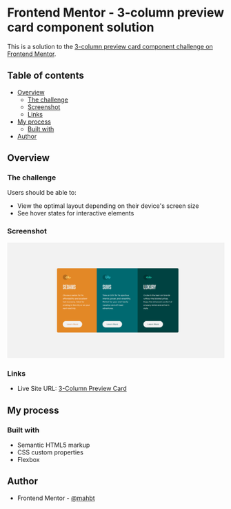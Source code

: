 # Frontend Mentor - 3-column preview card component solution

This is a solution to the [3-column preview card component challenge on Frontend Mentor](https://www.frontendmentor.io/challenges/3column-preview-card-component-pH92eAR2-).

## Table of contents

- [Overview](#overview)
  - [The challenge](#the-challenge)
  - [Screenshot](#screenshot)
  - [Links](#links)
- [My process](#my-process)
  - [Built with](#built-with)
- [Author](#author)

## Overview

### The challenge

Users should be able to:

- View the optimal layout depending on their device's screen size
- See hover states for interactive elements

### Screenshot

![](./screenshots/Screenshot-desktop.png)

### Links

- Live Site URL: [3-Column Preview Card](https://mahbt.github.io/3-column-preview-card/)

## My process

### Built with

- Semantic HTML5 markup
- CSS custom properties
- Flexbox

## Author

- Frontend Mentor - [@mahbt](https://www.frontendmentor.io/profile/mahbt)
